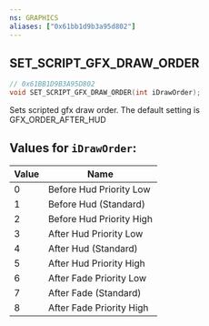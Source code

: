 ```yaml
---
ns: GRAPHICS
aliases: ["0x61bb1d9b3a95d802"]
---
```

## SET_SCRIPT_GFX_DRAW_ORDER

```c
// 0x61BB1D9B3A95D802
void SET_SCRIPT_GFX_DRAW_ORDER(int iDrawOrder);
```

Sets scripted gfx draw order. The default setting is GFX_ORDER_AFTER_HUD

## Values for `iDrawOrder`:
| Value | Name |
| --- | --- |
| 0 | Before Hud Priority Low |
| 1 | Before Hud (Standard) |
| 2 | Before Hud Priority High |
| 3 | After Hud Priority Low |
| 4 | After Hud (Standard) |
| 5 | After Hud Priority High |
| 6 | After Fade Priority Low |
| 7 | After Fade (Standard) |
| 8 | After Fade Priority High |

